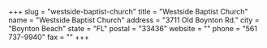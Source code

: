 +++
slug = "westside-baptist-church"
title = "Westside Baptist Church"
name = "Westside Baptist Church"
address = "3711 Old Boynton Rd."
city = "Boynton Beach"
state = "FL"
postal = "33436"
website = ""
phone = "561 737-9940"
fax = ""
+++
